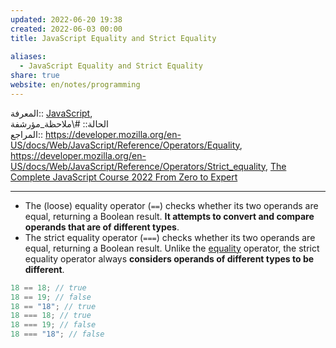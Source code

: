 ```yaml
---  
updated: 2022-06-20 19:38  
created: 2022-06-03 00:00  
title: JavaScript Equality and Strict Equality  
  
aliases:  
  - JavaScript Equality and Strict Equality  
share: true  
website: en/notes/programming  
---  
```

  
المعرفة:: [JavaScript](JavaScript),  
الحالة:: #\ملاحظة_مؤرشفة  
المراجع:: <https://developer.mozilla.org/en-US/docs/Web/JavaScript/Reference/Operators/Equality>, <https://developer.mozilla.org/en-US/docs/Web/JavaScript/Reference/Operators/Strict_equality>, [The Complete JavaScript Course 2022 From Zero to Expert](The%20Complete%20JavaScript%20Course%202022%20From%20Zero%20to%20Expert)  
  
---  
  
- The (loose) equality operator (`==`) checks whether its two operands are equal, returning a Boolean result. **It attempts to convert and compare operands that are of different types**.  
- The strict equality operator (`===`) checks whether its two operands are equal, returning a Boolean result. Unlike the [equality](https://developer.mozilla.org/en-US/docs/Web/JavaScript/Reference/Operators/Equality) operator, the strict equality operator always **considers operands of different types to be different**.  
  
```js  
18 == 18; // true  
18 == 19; // false  
18 == "18"; // true  
18 === 18; // true  
18 === 19; // false  
18 === "18"; // false  
```  
